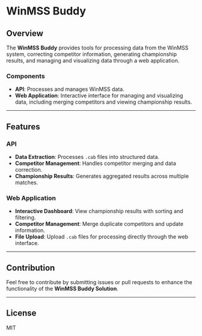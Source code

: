 # WinMSS Buddy

## Overview
The **WinMSS Buddy** provides tools for processing data from the WinMSS system, correcting competitor information, generating championship results, and managing and visualizing data through a web application.

### Components
- **API**: Processes and manages WinMSS data.
- **Web Application**: Interactive interface for managing and visualizing data, including merging competitors and viewing championship results.

---

## Features

### API
- **Data Extraction**: Processes `.cab` files into structured data.
- **Competitor Management**: Handles competitor merging and data correction.
- **Championship Results**: Generates aggregated results across multiple matches.

### Web Application
- **Interactive Dashboard**: View championship results with sorting and filtering.
- **Competitor Management**: Merge duplicate competitors and update information.
- **File Upload**: Upload `.cab` files for processing directly through the web interface.

---

## Contribution
Feel free to contribute by submitting issues or pull requests to enhance the functionality of the **WinMSS Buddy Solution**.

---

## License
MIT
